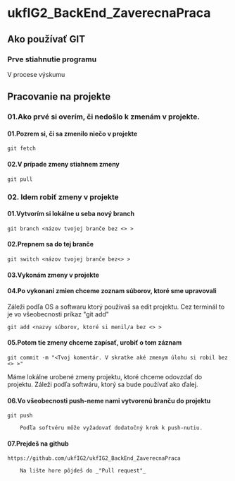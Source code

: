 # 	ukfIG2_BackEnd_ZaverecnaPraca
## 	Ako používať GIT

### 	Prve stiahnutie programu
V procese výskumu

## 	Pracovanie na projekte
### 	01.Ako prvé si overím, či nedošlo k zmenám v projekte.
#### 		01.Pozrem si, či sa zmenilo niečo v projekte
``` console
git fetch
```
#### 		02.V prípade zmeny stiahnem zmeny
``` console
git pull
```

###	02. Idem robiť zmeny v projekte
####		01.Vytvorím si lokálne u seba nový branch
```console
git branch <názov tvojej branče bez <> >
```
####		02.Prepnem sa do tej branče
```console
git switch <názov tvojej branče bez<> >
```
####		03.Vykonám zmeny v projekte
####		04.Po vykonaní zmien chceme zoznam súborov, ktoré sme upravovali
Záleži podľa OS a softwaru ktorý používaš sa edit projektu.
Cez terminál to je vo všeobecnosti príkaz "git add"
``` console
git add <nazvy súborov, ktoré si menil/a bez <> >
```
####		05.Potom tie zmeny chceme zapísať, urobiť o tom záznam
``` console
git commit -m "<Tvoj komentár. V skratke aké zmenym úlohu si robil bez <> >"
```
Máme lokálne urobené zmeny projektu, ktoré chceme odovzdať do projektu. Záleži podľa softwáru, ktorý sa bude používať ako ďalej.
####		06.Vo všeobecnosti push-neme nami vytvorenú branču do projektu
``` console
git push
```
		Podľa softvéru môže vyžadovať dodatočný krok k push-nutiu.
####		07.Prejdeš na github
```
https://github.com/ukfIG2/ukfIG2_BackEnd_ZaverecnaPraca
```
		Na lište hore pôjdeš do _"Pull request"_ 

